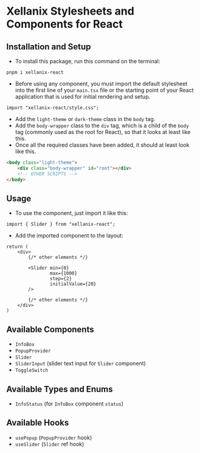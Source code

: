 # Xellanix Stylesheets and Components for React

## Installation and Setup
- To install this package, run this command on the terminal:
```
pnpm i xellanix-react
```

- Before using any component, you must import the default stylesheet into the first line of your `main.tsx` file or the starting point of your React application that is used for initial rendering and setup.
``` tsx
import "xellanix-react/style.css";
```

- Add the `light-theme` or `dark-theme` class in the `body` tag. 
- Add the `body-wrapper` class to the `div` tag, which is a child of the `body` tag (commonly used as the root for React), so that it looks at least like this.
- Once all the required classes have been added, it should at least look like this.
``` html
<body class="light-theme">
    <div class="body-wrapper" id="root"></div>
    <!-- OTHER SCRIPTS -->
</body>
```

## Usage
- To use the component, just import it like this:
``` tsx
import { Slider } from "xellanix-react";
```

- Add the imported component to the layout:
``` tsx
return (
    <div>
        {/* other elements */}
        
        <Slider min={0}
                max={1000}
                step={2}
                initialValue={20}
        />

        {/* other elements */}
    </div>
)
```

## Available Components
- `InfoBox`
- `PopupProvider`
- `Slider`
- `SliderInput` (slider text input for `Slider` component)
- `ToggleSwitch`

## Available Types and Enums
- `InfoStatus` (for `InfoBox` component `status`)

## Available Hooks
- `usePopup` (`PopupProvider` hook)
- `useSlider` (`Slider` ref hook)